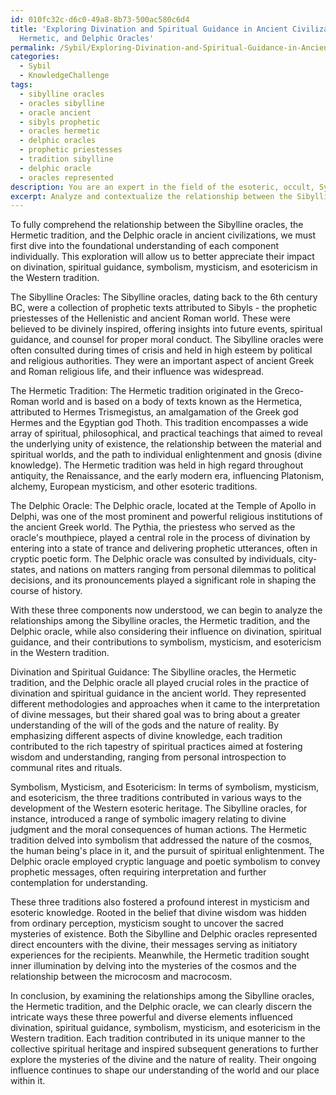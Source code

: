 ```yaml
---
id: 010fc32c-d6c0-49a8-8b73-500ac580c6d4
title: 'Exploring Divination and Spiritual Guidance in Ancient Civilizations: Sibylline,
  Hermetic, and Delphic Oracles'
permalink: /Sybil/Exploring-Divination-and-Spiritual-Guidance-in-Ancient-Civilizations-Sibylline-Hermetic-and-Delphic-/
categories:
  - Sybil
  - KnowledgeChallenge
tags:
  - sibylline oracles
  - oracles sibylline
  - oracle ancient
  - sibyls prophetic
  - oracles hermetic
  - delphic oracles
  - prophetic priestesses
  - tradition sibylline
  - delphic oracle
  - oracles represented
description: You are an expert in the field of the esoteric, occult, Sybil and Education. You are a writer of tests, challenges, books and deep knowledge on Sybil for initiates and students to gain deep insights and understanding from. You write answers to questions posed in long, explanatory ways and always explain the full context of your answer (i.e., related concepts, formulas, examples, or history), as well as the step-by-step thinking process you take to answer the challenges. Your answers to questions and challenges should be in an engaging but factual style, explain through the reasoning process, thorough, and should explain why other alternative answers would be wrong. Summarize the key themes, ideas, and conclusions at the end.
excerpt: Analyze and contextualize the relationship between the Sibylline oracles, the Hermetic tradition, and the Delphic oracle in ancient civilizations, considering their influence on divination and spiritual guidance within the realms of symbolism, mysticism, and esotericism in the Western tradition.
---
```

To fully comprehend the relationship between the Sibylline oracles, the Hermetic tradition, and the Delphic oracle in ancient civilizations, we must first dive into the foundational understanding of each component individually. This exploration will allow us to better appreciate their impact on divination, spiritual guidance, symbolism, mysticism, and esotericism in the Western tradition.

The Sibylline Oracles:
The Sibylline oracles, dating back to the 6th century BC, were a collection of prophetic texts attributed to Sibyls - the prophetic priestesses of the Hellenistic and ancient Roman world. These were believed to be divinely inspired, offering insights into future events, spiritual guidance, and counsel for proper moral conduct. The Sibylline oracles were often consulted during times of crisis and held in high esteem by political and religious authorities. They were an important aspect of ancient Greek and Roman religious life, and their influence was widespread.

The Hermetic Tradition:
The Hermetic tradition originated in the Greco-Roman world and is based on a body of texts known as the Hermetica, attributed to Hermes Trismegistus, an amalgamation of the Greek god Hermes and the Egyptian god Thoth. This tradition encompasses a wide array of spiritual, philosophical, and practical teachings that aimed to reveal the underlying unity of existence, the relationship between the material and spiritual worlds, and the path to individual enlightenment and gnosis (divine knowledge). The Hermetic tradition was held in high regard throughout antiquity, the Renaissance, and the early modern era, influencing Platonism, alchemy, European mysticism, and other esoteric traditions.

The Delphic Oracle:
The Delphic oracle, located at the Temple of Apollo in Delphi, was one of the most prominent and powerful religious institutions of the ancient Greek world. The Pythia, the priestess who served as the oracle's mouthpiece, played a central role in the process of divination by entering into a state of trance and delivering prophetic utterances, often in cryptic poetic form. The Delphic oracle was consulted by individuals, city-states, and nations on matters ranging from personal dilemmas to political decisions, and its pronouncements played a significant role in shaping the course of history.

With these three components now understood, we can begin to analyze the relationships among the Sibylline oracles, the Hermetic tradition, and the Delphic oracle, while also considering their influence on divination, spiritual guidance, and their contributions to symbolism, mysticism, and esotericism in the Western tradition.

Divination and Spiritual Guidance:
The Sibylline oracles, the Hermetic tradition, and the Delphic oracle all played crucial roles in the practice of divination and spiritual guidance in the ancient world. They represented different methodologies and approaches when it came to the interpretation of divine messages, but their shared goal was to bring about a greater understanding of the will of the gods and the nature of reality. By emphasizing different aspects of divine knowledge, each tradition contributed to the rich tapestry of spiritual practices aimed at fostering wisdom and understanding, ranging from personal introspection to communal rites and rituals.

Symbolism, Mysticism, and Esotericism:
In terms of symbolism, mysticism, and esotericism, the three traditions contributed in various ways to the development of the Western esoteric heritage. The Sibylline oracles, for instance, introduced a range of symbolic imagery relating to divine judgment and the moral consequences of human actions. The Hermetic tradition delved into symbolism that addressed the nature of the cosmos, the human being's place in it, and the pursuit of spiritual enlightenment. The Delphic oracle employed cryptic language and poetic symbolism to convey prophetic messages, often requiring interpretation and further contemplation for understanding.

These three traditions also fostered a profound interest in mysticism and esoteric knowledge. Rooted in the belief that divine wisdom was hidden from ordinary perception, mysticism sought to uncover the sacred mysteries of existence. Both the Sibylline and Delphic oracles represented direct encounters with the divine, their messages serving as initiatory experiences for the recipients. Meanwhile, the Hermetic tradition sought inner illumination by delving into the mysteries of the cosmos and the relationship between the microcosm and macrocosm.

In conclusion, by examining the relationships among the Sibylline oracles, the Hermetic tradition, and the Delphic oracle, we can clearly discern the intricate ways these three powerful and diverse elements influenced divination, spiritual guidance, symbolism, mysticism, and esotericism in the Western tradition. Each tradition contributed in its unique manner to the collective spiritual heritage and inspired subsequent generations to further explore the mysteries of the divine and the nature of reality. Their ongoing influence continues to shape our understanding of the world and our place within it.
